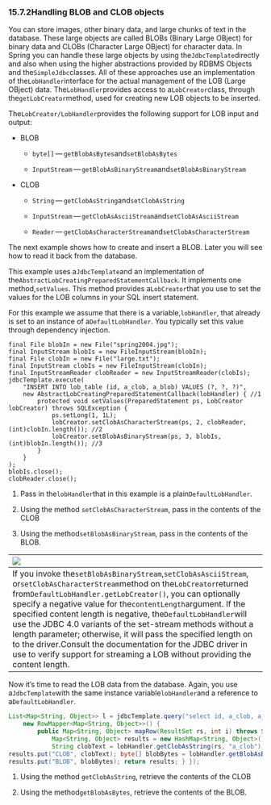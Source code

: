 ### 15.7.2Handling BLOB and CLOB objects

You can store images, other binary data, and large chunks of text in the database. These large objects are called BLOBs \(Binary Large OBject\) for binary data and CLOBs \(Character Large OBject\) for character data. In Spring you can handle these large objects by using the`JdbcTemplate`directly and also when using the higher abstractions provided by RDBMS Objects and the`SimpleJdbc`classes. All of these approaches use an implementation of the`LobHandler`interface for the actual management of the LOB \(Large OBject\) data. The`LobHandler`provides access to a`LobCreator`class, through the`getLobCreator`method, used for creating new LOB objects to be inserted.

The`LobCreator/LobHandler`provides the following support for LOB input and output:

* BLOB

  * `byte[]` — `getBlobAsBytes`and`setBlobAsBytes`

  * `InputStream` — `getBlobAsBinaryStream`and`setBlobAsBinaryStream`

* CLOB

  * `String` — `getClobAsString`and`setClobAsString`

  * `InputStream` — `getClobAsAsciiStream`and`setClobAsAsciiStream`

  * `Reader` — `getClobAsCharacterStream`and`setClobAsCharacterStream`

The next example shows how to create and insert a BLOB. Later you will see how to read it back from the database.

This example uses a`JdbcTemplate`and an implementation of the`AbstractLobCreatingPreparedStatementCallback`. It implements one method,`setValues`. This method provides a`LobCreator`that you use to set the values for the LOB columns in your SQL insert statement.

For this example we assume that there is a variable,`lobHandler`, that already is set to an instance of a`DefaultLobHandler`. You typically set this value through dependency injection.

```
final File blobIn = new File("spring2004.jpg");
final InputStream blobIs = new FileInputStream(blobIn);
final File clobIn = new File("large.txt");
final InputStream clobIs = new FileInputStream(clobIn);
final InputStreamReader clobReader = new InputStreamReader(clobIs);
jdbcTemplate.execute(
	"INSERT INTO lob_table (id, a_clob, a_blob) VALUES (?, ?, ?)",
	new AbstractLobCreatingPreparedStatementCallback(lobHandler) { //1
		protected void setValues(PreparedStatement ps, LobCreator lobCreator) throws SQLException {
			ps.setLong(1, 1L);
			lobCreator.setClobAsCharacterStream(ps, 2, clobReader, (int)clobIn.length()); //2
			lobCreator.setBlobAsBinaryStream(ps, 3, blobIs, (int)blobIn.length()); //3
		}
	}
);
blobIs.close();
clobReader.close();
```

1. Pass in the`lobHandler`that in this example is a plain`DefaultLobHandler`.

2. Using the method `setClobAsCharacterStream`, pass in the contents of the CLOB

3. Using the method`setBlobAsBinaryStream`, pass in the contents of the BLOB.

| ![](http://docs.spring.io/spring/docs/5.0.0.M5/spring-framework-reference/html/images/note.png.pagespeed.ce.9zQ_1wVwzR.png) |
| :--- |
| If you invoke the`setBlobAsBinaryStream`,`setClobAsAsciiStream`, or`setClobAsCharacterStream`method on the`LobCreator`returned from`DefaultLobHandler.getLobCreator()`, you can optionally specify a negative value for the`contentLength`argument. If the specified content length is negative, the`DefaultLobHandler`will use the JDBC 4.0 variants of the set-stream methods without a length parameter; otherwise, it will pass the specified length on to the driver.Consult the documentation for the JDBC driver in use to verify support for streaming a LOB without providing the content length. |

Now it’s time to read the LOB data from the database. Again, you use a`JdbcTemplate`with the same instance variable`lobHandler`and a reference to a`DefaultLobHandler`.

```java
List<Map<String, Object>> l = jdbcTemplate.query("select id, a_clob, a_blob from lob_table",
	new RowMapper<Map<String, Object>>() {
		public Map<String, Object> mapRow(ResultSet rs, int i) throws SQLException {
			Map<String, Object> results = new HashMap<String, Object>();
			String clobText = lobHandler.getClobAsString(rs, "a_clob");   //1
results.put("CLOB", clobText); byte[] blobBytes = lobHandler.getBlobAsBytes(rs, "a_blob");  //2
results.put("BLOB", blobBytes); return results; } });
```

1. Using the method `getClobAsString`, retrieve the contents of the CLOB

2. Using the method`getBlobAsBytes`, retrieve the contents of the BLOB.



